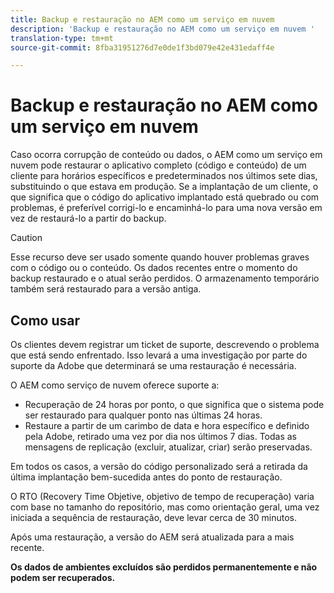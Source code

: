 ```yaml
---
title: Backup e restauração no AEM como um serviço em nuvem
description: 'Backup e restauração no AEM como um serviço em nuvem '
translation-type: tm+mt
source-git-commit: 8fba31951276d7e0de1f3bd079e42e431edaff4e

---
```



# Backup e restauração no AEM como um serviço em nuvem

Caso ocorra corrupção de conteúdo ou dados, o AEM como um serviço em nuvem pode restaurar o aplicativo completo (código e conteúdo) de um cliente para horários específicos e predeterminados nos últimos sete dias, substituindo o que estava em produção.
Se a implantação de um cliente, o que significa que o código do aplicativo implantado está quebrado ou com problemas, é preferível corrigi-lo e encaminhá-lo para uma nova versão em vez de restaurá-lo a partir do backup.

>[!CAUTION]
>
>Esse recurso deve ser usado somente quando houver problemas graves com o código ou o conteúdo. Os dados recentes entre o momento do backup restaurado e o atual serão perdidos. O armazenamento temporário também será restaurado para a versão antiga.

## Como usar

Os clientes devem registrar um ticket de suporte, descrevendo o problema que está sendo enfrentado. Isso levará a uma investigação por parte do suporte da Adobe que determinará se uma restauração é necessária.

O AEM como serviço de nuvem oferece suporte a:

* Recuperação de 24 horas por ponto, o que significa que o sistema pode ser restaurado para qualquer ponto nas últimas 24 horas.
* Restaure a partir de um carimbo de data e hora específico e definido pela Adobe, retirado uma vez por dia nos últimos 7 dias.  Todas as mensagens de replicação (excluir, atualizar, criar) serão preservadas.

Em todos os casos, a versão do código personalizado será a retirada da última implantação bem-sucedida antes do ponto de restauração.

O RTO (Recovery Time Objetive, objetivo de tempo de recuperação) varia com base no tamanho do repositório, mas como orientação geral, uma vez iniciada a sequência de restauração, deve levar cerca de 30 minutos.

Após uma restauração, a versão do AEM será atualizada para a mais recente.

**Os dados de ambientes excluídos são perdidos permanentemente e não podem ser recuperados.**
